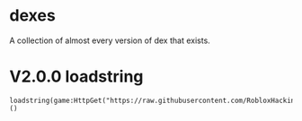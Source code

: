 # dexes
A collection of almost every version of dex that exists.

# V2.0.0 loadstring
```
loadstring(game:HttpGet("https://raw.githubusercontent.com/RobloxHackingProject/dexes/refs/heads/main/fixedV2.0.0.lua"))()
```
